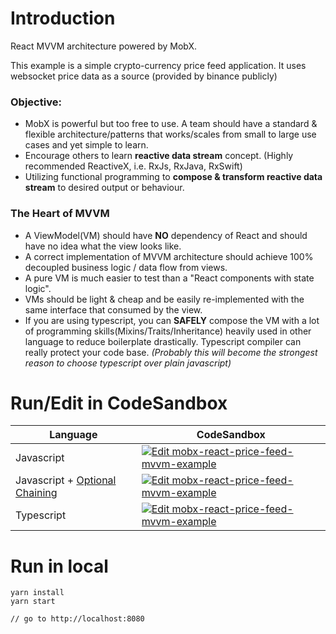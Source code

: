 # Introduction 
React MVVM architecture powered by MobX. 

This example is a simple crypto-currency price feed application. It uses websocket price data as a source (provided by binance publicly)

### Objective:
* MobX is powerful but too free to use. A team should have a standard & flexible architecture/patterns 
that works/scales from small to large use cases and yet simple to learn.
* Encourage others to learn **reactive data stream** concept. (Highly recommended ReactiveX, i.e. RxJs, RxJava, RxSwift) 
* Utilizing functional programming to **compose & transform reactive data stream** to desired output or behaviour.

### The Heart of MVVM
* A ViewModel(VM) should have **NO** dependency of React and should have no idea what the view looks like.
* A correct implementation of MVVM architecture should achieve 100% decoupled business logic / data flow from views.
* A pure VM is much easier to test than a "React components with state logic".
* VMs should be light & cheap and be easily re-implemented with the same interface that consumed by the view.
* If you are using typescript, you can **SAFELY** compose the VM with a lot of programming skills(Mixins/Traits/Inheritance) heavily used in 
other language to reduce boilerplate drastically. Typescript compiler can really protect your code base. *(Probably this will become the 
strongest reason to choose typescript over plain javascript)*

# Run/Edit in CodeSandbox

| Language | CodeSandbox |
| --- | --- |
| Javascript | [![Edit mobx-react-price-feed-mvvm-example](https://codesandbox.io/static/img/play-codesandbox.svg)](https://codesandbox.io/s/github/gaplo917/mobx-react-mvvm-example/tree/master/) |
| Javascript + [Optional Chaining](https://babeljs.io/docs/en/babel-plugin-proposal-optional-chaining) | [![Edit mobx-react-price-feed-mvvm-example](https://codesandbox.io/static/img/play-codesandbox.svg)](https://codesandbox.io/s/github/gaplo917/mobx-react-mvvm-example/tree/javascript/optional-chaining/) |
| Typescript | [![Edit mobx-react-price-feed-mvvm-example](https://codesandbox.io/static/img/play-codesandbox.svg)](https://codesandbox.io/s/github/gaplo917/mobx-react-mvvm-example/tree/typescript/) |

# Run in local
```
yarn install
yarn start

// go to http://localhost:8080
```
